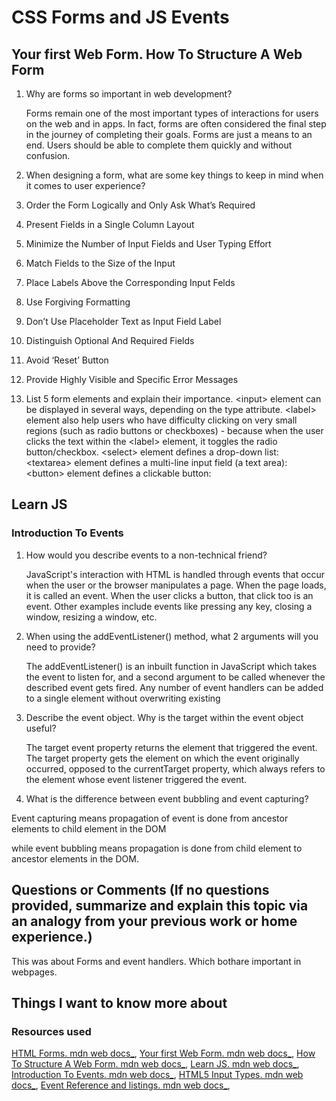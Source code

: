 # CSS Forms and JS Events

## Your first Web Form. How To Structure A Web Form

1. Why are forms so important in web development?

    Forms remain one of the most important types of interactions for users on the web and in apps. In fact, forms are often considered the final step in the journey of completing their goals. Forms are just a means to an end. Users should be able to complete them quickly and without confusion.

2. When designing a form, what are some key things to keep in mind when it comes to user experience?

1. Order the Form Logically and Only Ask What’s Required
2. Present Fields in a Single Column Layout
3. Minimize the Number of Input Fields and User Typing Effort
4. Match Fields to the Size of the Input
5. Place Labels Above the Corresponding Input Felds
6. Use Forgiving Formatting
7. Don’t Use Placeholder Text as Input Field Label
8. Distinguish Optional And Required Fields
9. Avoid ‘Reset’ Button
10. Provide Highly Visible and Specific Error Messages

3. List 5 form elements and explain their importance.
\<input> element can be displayed in several ways, depending on the type attribute.
\<label> element also help users who have difficulty clicking on very small regions (such as radio buttons or checkboxes) - because when the user clicks the text within the \<label> element, it toggles the radio button/checkbox.
\<select> element defines a drop-down list:
\<textarea> element defines a multi-line input field (a text area):
\<button> element defines a clickable button:

## Learn JS

### Introduction To Events

1. How would you describe events to a non-technical friend?

    JavaScript's interaction with HTML is handled through events that occur when the user or the browser manipulates a page. When the page loads, it is called an event. When the user clicks a button, that click too is an event. Other examples include events like pressing any key, closing a window, resizing a window, etc.

2. When using the addEventListener() method, what 2 arguments will you need to provide?

    The addEventListener() is an inbuilt function in JavaScript which takes the event to listen for, and a second argument to be called whenever the described event gets fired. Any number of event handlers can be added to a single element without overwriting existing

3. Describe the event object. Why is the target within the event object useful?

    The target event property returns the element that triggered the event. The target property gets the element on which the event originally occurred, opposed to the currentTarget property, which always refers to the element whose event listener triggered the event.

4. What is the difference between event bubbling and event capturing?

Event capturing means propagation of event is done from ancestor elements to child element in the DOM

while event bubbling means propagation is done from child element to ancestor elements in the DOM.

## Questions or Comments (If no questions provided, summarize and explain this topic via an analogy from your previous work or home experience.)
This was about Forms and event handlers. Which bothare important in webpages.
## Things I want to know more about

### Resources used

[HTML Forms. mdn web docs_](https://developer.mozilla.org/en-US/docs/Learn/Forms),
[Your first Web Form. mdn web docs_](https://developer.mozilla.org/en-US/docs/Learn/Forms/Your_first_form),
[How To Structure A Web Form. mdn web docs_](https://developer.mozilla.org/en-US/docs/Learn/Forms/How_to_structure_a_web_form),
[Learn JS. mdn web docs_](https://developer.mozilla.org/en-US/docs/Learn/JavaScript),
[Introduction To Events. mdn web docs_](https://developer.mozilla.org/en-US/docs/Learn/JavaScript/Building_blocks/Events),
[HTML5 Input Types. mdn web docs_](https://developer.mozilla.org/en-US/docs/Learn/Forms/HTML5_input_types),
[Event Reference and listings. mdn web docs_](https://developer.mozilla.org/en-US/docs/Web/Events),

